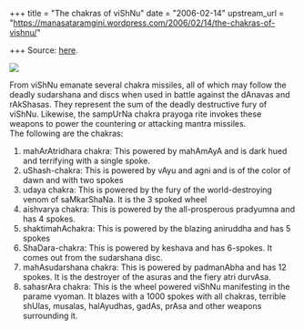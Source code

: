 +++
title = "The chakras of viShNu"
date = "2006-02-14"
upstream_url = "https://manasataramgini.wordpress.com/2006/02/14/the-chakras-of-vishnu/"

+++
Source: [here](https://manasataramgini.wordpress.com/2006/02/14/the-chakras-of-vishnu/).



[![](https://i0.wp.com/photos1.blogger.com/blogger/2010/410/320/sudarshana.jpg)](http://photos1.blogger.com/blogger/2010/410/1600/sudarshana.jpg)

From viShNu emanate several chakra missiles, all of which may follow the
deadly sudarshana and discs when used in battle against the dAnavas and
rAkShasas. They represent the sum of the deadly destructive fury of
viShNu. Likewise, the sampUrNa chakra prayoga rite invokes these weapons
to power the countering or attacking mantra missiles.  
The following are the chakras:  
1) mahArAtridhara chakra: This powered by mahAmAyA and is dark hued and
terrifying with a single spoke.  
2) uShash-chakra: This is powered by vAyu and agni and is of the color
of dawn and with two spokes  
3) udaya chakra: This is powered by the fury of the world-destroying
venom of saMkarShaNa. It is the 3 spoked wheel  
4) aishvarya chakra: This is powered by the all-prosperous pradyumna and
has 4 spokes.  
5) shaktimahAchakra: This is powered by the blazing aniruddha and has 5
spokes  
6) ShaDara-chakra: This is powered by keshava and has 6-spokes. It comes
out from the sudarshana disc.  
7) mahAsudarshana chakra: This is powered by padmanAbha and has 12
spokes. It is the destroyer of the asuras and the fiery atri durvAsa.  
8) sahasrAra chakra: This is the wheel powered viShNu manifesting in the
parame vyoman. It blazes with a 1000 spokes with all chakras, terrible
shUlas, musalas, halAyudhas, gadAs, prAsa and other weapons surrounding
it.

